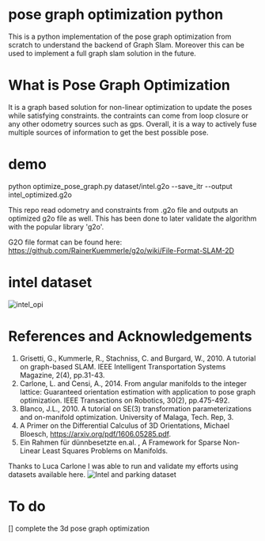 # pose graph optimization python
This is a python implementation of the pose graph optimization from scratch to understand the backend of Graph Slam. Moreover this can be used to implement a full graph slam solution in the future.

# What is Pose Graph Optimization
It is a graph based solution for non-linear optimization to update the poses while satisfying constraints. the contraints can come from loop closure or any other odometry sources such as gps. Overall, it is a way to actively fuse multiple sources of information to get the best possible pose.

# demo
python optimize_pose_graph.py dataset/intel.g2o --save_itr --output intel_optimized.g2o

This repo read odometry and constraints from .g2o file and outputs an optimized g2o file as well. This has been done to later validate the algorithm with the popular library 'g2o'.

G2O file format can be found here: https://github.com/RainerKuemmerle/g2o/wiki/File-Format-SLAM-2D

# intel dataset
![intel_opi](https://user-images.githubusercontent.com/20353960/141079035-9f608603-7cac-4fa2-b209-a68a4b141ac8.gif)

# References and Acknowledgements
1. Grisetti, G., Kummerle, R., Stachniss, C. and Burgard, W., 2010. A tutorial on graph-based SLAM. IEEE Intelligent Transportation Systems Magazine, 2(4), pp.31-43.
2. Carlone, L. and Censi, A., 2014. From angular manifolds to the integer lattice: Guaranteed orientation estimation with application to pose graph optimization. IEEE Transactions on Robotics, 30(2), pp.475-492.
3. Blanco, J.L., 2010. A tutorial on SE(3) transformation parameterizations and on-manifold optimization. University of Malaga, Tech. Rep, 3.
4. A Primer on the Differential Calculus of 3D Orientations, Michael Bloesch, https://arxiv.org/pdf/1606.05285.pdf.
5. Ein Rahmen für dünnbesetzte en.al. , A Framework for Sparse Non-Linear Least Squares Problems on Manifolds.

Thanks to Luca Carlone I was able to run and validate my efforts using datasets available here. ![Intel and parking dataset](https://lucacarlone.mit.edu/datasets/)

# To do
[] complete the 3d pose graph optimization
